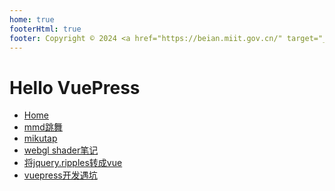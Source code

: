 ```yaml
---
home: true
footerHtml: true
footer: Copyright © 2024 <a href="https://beian.miit.gov.cn/" target="_blank">粤ICP备16115095号-1</a>
---
```


# Hello VuePress

- [Home](/) <!-- 跳转到根部的 README.md -->
- [mmd跳舞](https://demo.suboy.cn/mmd/)
- [mikutap](https://demo.suboy.cn/mikutap/)
- [webgl shader笔记](../wp/2023/webgl-note.md)
- [将jquery.ripples转成vue](../wp/2023/water-ripple-vue.md)
- [vuepress开发遇坑](../wp/2023/vuepress.md) 

<adSense/>
